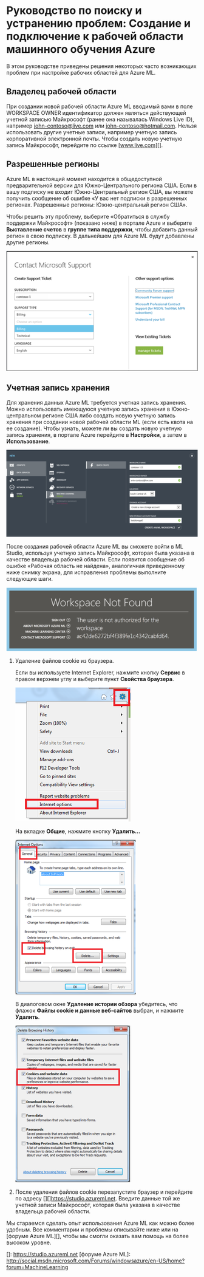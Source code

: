 <properties title="Troubleshooting Guide: Creating and connecting to an Azure Machine Learning workspace" pageTitle="Troubleshooting Guide: Creating and connecting to an Azure Machine Learning workspace | Azure" description="Solutions for common issues in creating and connecting to an Azure Machine Learning workspace " metaKeywords="" services="machine-learning" solutions="" documentationCenter="" authors="garye" videoId="" scriptId="" />

# Руководство по поиску и устранению проблем: Создание и подключение к рабочей области машинного обучения Azure

В этом руководстве приведены решения некоторых часто возникающих проблем при настройке рабочих областей для Azure ML.

## Владелец рабочей области

При создании новой рабочей области Azure ML вводимый вами в поле WORKSPACE OWNER идентификатор должен являться действующей учетной записью Майкрософт (ранее она называлась Windows Live ID), например <john-contoso@live.com> или <john-contoso@hotmail.com>. Нельзя использовать другие учетные записи, например учетную запись корпоративной электронной почты. Чтобы создать новую учетную запись Майкрософт, перейдите по ссылке [www.live.com][].

## Разрешенные регионы

Azure ML в настоящий момент находится в общедоступной предварительной версии для Южно-Центрального региона США. Если в вашу подписку не входит Южно-Центральный регион США, вы можете получить сообщение об ошибке «У вас нет подписки в разрешенных регионах. Разрешенные регионы: Южно-центральный регион США».

Чтобы решить эту проблему, выберите «Обратиться в службу поддержки Майкрософт» (показано ниже) в портале Azure и выберите **Выставление счетов** в **группе типа поддержки**, чтобы добавить данный регион в свою подписку. В дальнейшем для Azure ML будут добавлены другие регионы.

![Обратиться в службу поддержки Майкрософт][]

## Учетная запись хранения

Для хранения данных Azure ML требуется учетная запись хранения. Можно использовать имеющуюся учетную запись хранения в Южно-центральном регионе США либо создать новую учетную запись хранения при создании новой рабочей области ML (если есть квота на ее создание). Чтобы узнать, можете ли вы создать новую учетную запись хранения, в портале Azure перейдите в **Настройки**, а затем в **Использование**.

![Создание рабочей области][]

После создания рабочей области Azure ML вы сможете войти в ML Studio, используя учетную запись Майкрософт, которая была указана в качестве владельца рабочей области. Если появится сообщение об ошибке «Рабочая область не найдена», аналогичная приведенному ниже снимку экрана, для исправления проблемы выполните следующие шаги.

![Рабочая область не найдена.][]

1.  Удаление файлов cookie из браузера.

    Если вы используете Internet Explorer, нажмите кнопку **Сервис** в правом верхнем углу и выберите пункт **Свойства браузера**.

    ![Свойства браузера][]

    На вкладке **Общие**, нажмите кнопку **Удалить…**

    ![Вкладка «Общие»][]

    В диалоговом окне **Удаление истории обзора** убедитесь, что флажок **Файлы cookie и данные веб-сайтов** выбран, и нажмите **Удалить**.

    ![Удалить файлы cookie][]

2.  После удаления файлов cookie перезапустите браузер и перейдите по адресу [][]<https://studio.azureml.net></a>. Введите данные той же учетной записи Майкрософт, которая была указана в качестве владельца рабочей области.

Мы стараемся сделать опыт использования Azure ML как можно более удобным. Все комментарии и проблемы описывайте ниже или на [форуме Azure ML][], чтобы мы смогли оказать вам помощь на более высоком уровне.

  [www.live.com]: http://www.live.com
  [Обратиться в службу поддержки Майкрософт]: ./media/machine-learning-troubleshooting-creating-ml-workspace/screen1.png
  [Создание рабочей области]: ./media/machine-learning-troubleshooting-creating-ml-workspace/screen2.png
  [Рабочая область не найдена.]: ./media/machine-learning-troubleshooting-creating-ml-workspace/screen3.png
  [Свойства браузера]: ./media/machine-learning-troubleshooting-creating-ml-workspace/screen4.png
  [Вкладка «Общие»]: ./media/machine-learning-troubleshooting-creating-ml-workspace/screen5.png
  [Удалить файлы cookie]: ./media/machine-learning-troubleshooting-creating-ml-workspace/screen6.png
  []: https://studio.azureml.net
  [форуме Azure ML]: http://social.msdn.microsoft.com/Forums/windowsazure/en-US/home?forum=MachineLearning
